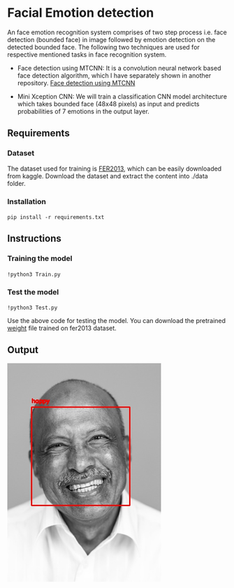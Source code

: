 # Facial Emotion detection
An face emotion recognition system comprises of two step process i.e. face detection (bounded face) in image followed by emotion detection on the detected bounded face. The following two techniques are used for respective mentioned tasks in face recognition system.

  * Face detection using MTCNN: It is a convolution neural network based face detection algorithm, which I have separately shown in another repository. 
    [Face detection using MTCNN](https://github.com/Aasish4/Face-detection-using-MTCNN)
    
  * Mini Xception CNN: We will train a classification CNN model architecture which takes bounded face (48x48 pixels) as input and predicts probabilities of 7 emotions in the           output layer.
## Requirements
### Dataset
The dataset used for training is [FER2013](https://www.kaggle.com/c/challenges-in-representation-learning-facial-expression-recognition-challenge/data), which can be easily downloaded from kaggle. Download the dataset and extract the content into ./data folder.

### Installation
`pip install -r requirements.txt`

## Instructions
### Training the model
`!python3 Train.py`

### Test the model
`!python3 Test.py`

Use the above code for testing the model. You can download the pretrained [weight](https://drive.google.com/file/d/10ePJ9m-lFqopzfLV7dSp2cIzATN3zhh2/view?usp=sharing) file trained on fer2013 dataset.

## Output
![image](https://github.com/Aasish4/Facial-Emotion-detection/blob/main/Images/output.jpg)

